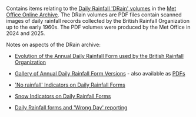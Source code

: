 Contains items relating to the [Daily Rainfall 'DRain' volumes](https://digital.nmla.metoffice.gov.uk/index.php?name=SO_9903efdf-7f99-4cae-a723-8b3f426eea20) 
in the [Met Office Online Archive](https://digital.nmla.metoffice.gov.uk/). The DRain volumes are PDF files contain scanned images of daily rainfall records 
collected by the British Rainfall Organization up to the early 1960s. The PDF volumes were produced by the Met Office in 2024 and 2025.

Notes on aspects of the DRain archive:

* [Evolution of the Annual Daily Rainfall Form used by the British Rainfall Organization](Notes/Daily_Rainfall_Form_Evolution.md)
* [Gallery of Annual Daily Rainfall Form Versions](Notes/Daily_Rainfall_Form_Gallery.md) - also available as [PDFs](Notes/Daily_Rainfall_Form_Gallery_pdfs.md)

* ['No rainfall' Indicators on Daily Rainfall Forms](Notes/No_Rain_Indicators.md)
* [Snow Indicators on Daily Rainfall Forms](Notes/Snow_Indicators.md)
* [Daily Rainfall forms and 'Wrong Day' reporting](Notes/Wrong_Day.md)
